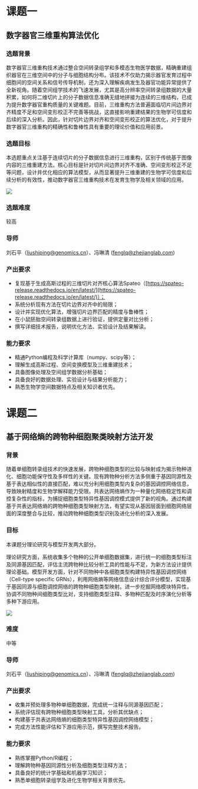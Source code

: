 # 课题一
## 数字器官三维重构算法优化

### 选题背景

数字器官三维重构技术通过整合空间转录组学和多模态生物医学数据，精确重建组织器官在三维空间中的分子与细胞结构分布。该技术不仅助力揭示器官发育过程中细胞间的空间关系和信号传导机制，还为深入理解疾病发生及器官功能异常提供了全新视角。随着空间组学技术的飞速发展，尤其是高分辨率空间转录组数据的大量积累，如何将二维切片上的分子数据信息准确无缝地拼接为连续的三维结构，已成为提升数字器官重构质量的关键难题。目前，三维重构方法普遍面临切片间边界对齐精度不足和空间变形校正不完善等挑战，这直接影响重建结果的生物学可信度和后续的深入分析。因此，针对切片边界对齐和空间变形校正的算法优化，对于提升数字器官三维重构的精确性和鲁棒性具有重要的理论价值和应用前景。

### 选题目标

本选题重点关注基于连续切片的分子数据信息进行三维重构，区别于传统基于图像内容的三维重建方法。核心目标是针对切片间边界对齐不准确、空间变形校正不足等问题，设计并优化相应的算法模型，从而显著提升三维重建的生物学可信度和后续分析的有效性，推动数字器官三维重构技术在发育生物学及相关领域的应用。

![](https://cdn.nlark.com/yuque/0/2025/png/2700122/1747811109216-e23b40b3-0abf-46b1-941a-f44a80e0d640.png)

### 选题难度

较高

### 导师

刘石平（liushiping@genomics.cn）、冯琳清 (fenglq@zhejianglab.com)

### 产出要求

+ 复现基于生成高斯过程的三维切片对齐核心算法Spateo（[https://spateo-release.readthedocs.io/en/latest/](https://spateo-release.readthedocs.io/en/latest/)）；
+ 系统分析现有方法在切片边界对齐中的局限；
+ 设计并实现优化算法，增强切片边界匹配的精度与鲁棒性；
+ 在小鼠胚胎空间转录组数据上进行验证，提供定量对比分析；
+ 撰写详细技术报告，说明优化方法、实验设计及结果解读。

### 能力要求

+ 精通Python编程及科学计算库（numpy、scipy等）；
+ 理解生成高斯过程、空间变换模型及三维重建技术；
+ 具备图像处理及空间组学数据分析基础；
+ 具备良好的数据处理、实验设计与结果分析能力；
+ 熟悉生物学空间数据特点及相关知识者优先。

# 课题二
## 基于网络熵的跨物种细胞聚类映射方法开发

### 背景

随着单细胞转录组技术的快速发展，跨物种细胞类型的比较与映射成为揭示物种进化、细胞功能保守性及多样性的关键。现有跨物种分析方法多侧重于基因同源性及基于表达相似性的直接匹配，难以充分利用细胞类型内复杂的基因调控网络信息，导致映射精度和生物学解释能力受限。共表达网络熵作为一种量化网络稳定性和调控复杂性的指标，为捕捉细胞类型特异性基因调控模式提供了新的视角。通过构建基于共表达网络熵的跨物种细胞类型映射方法，有望实现从基因层面到细胞网络层面的深度整合与比较，推动跨物种细胞类型识别及进化分析的深入发展。

### 目标

本课题分理论研究与模型开发两大部分。

理论研究方面，系统收集多个物种的公开单细胞数据集，进行统一的细胞类型标注及同源基因匹配，评估主流跨物种比较分析工具的性能与不足，为新方法设计提供理论基础。模型开发方面，针对不同物种中各细胞类型构建特异性基因调控网络（Cell-type specific GRNs），利用网络熵等网络信息设计综合评分模型，实现基于基因同源与细胞调控网络的跨物种细胞类型映射。进一步挖掘网络模块特异性，协调不同物种间细胞类型比对，支持细胞类型注释、多物种匹配及时序演化分析等多种下游应用。

![](https://cdn.nlark.com/yuque/0/2025/png/2700122/1747811694719-310aebb9-1958-4d11-9c1a-9f5d7e85549c.png)

### 难度

中等

### 导师

刘石平（liushiping@genomics.cn）、冯琳清 (fenglq@zhejianglab.com)

### 产出要求

+ 收集并预处理多物种单细胞数据，完成统一注释与同源基因匹配；
+ 系统评估现有跨物种细胞类型映射工具，分析其优缺点；
+ 构建基于共表达网络熵的细胞类型特异性基因调控网络模型；
+ 完成方法性能评估和下游应用示范，撰写完整技术报告。

### 能力要求

+ 熟练掌握Python/R编程；
+ 理解跨物种基因同源性分析及细胞类型注释方法；
+ 具备良好的统计学基础和机器学习知识；
+ 熟悉单细胞转录组学及进化生物学相关背景优先。

